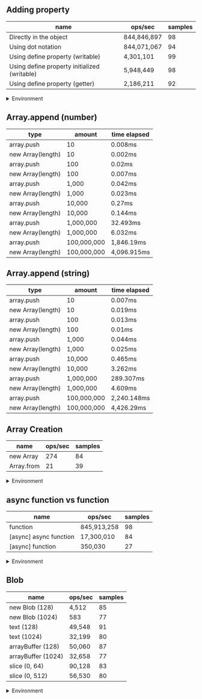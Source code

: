 ## Adding property

|name|ops/sec|samples|
|-|-|-|
|Directly in the object|844,846,897|98|
|Using dot notation|844,071,067|94|
|Using define property (writable)|4,301,101|99|
|Using define property initialized (writable)|5,948,449|98|
|Using define property (getter)|2,186,211|92|


<details>
<summary>Environment</summary>

* __Machine:__ linux x64 | 4 vCPUs | 7.6GB Mem
* __Run:__ Mon Nov 06 2023 14:53:41 GMT+0000 (Coordinated Universal Time)
</details>

<!--
{"environment":{"platform":"linux","arch":"x64","cpus":4,"totalMemory":7.6085662841796875},"benchmarks":[{"name":"Directly in the object","opsSec":844846896.9336392,"samples":6},{"name":"Using dot notation","opsSec":844071066.6024603,"samples":5},{"name":"Using define property (writable)","opsSec":4301101.154174546,"samples":6},{"name":"Using define property initialized (writable)","opsSec":5948449.293722699,"samples":6},{"name":"Using define property (getter)","opsSec":2186211.328306995,"samples":4}]}-->

## Array.append (number)

|type|amount|time elapsed|
|-|-|-|
array.push|10|0.008ms
new Array(length)|10|0.002ms
array.push|100|0.02ms
new Array(length)|100|0.007ms
array.push|1,000|0.042ms
new Array(length)|1,000|0.023ms
array.push|10,000|0.27ms
new Array(length)|10,000|0.144ms
array.push|1,000,000|32.493ms
new Array(length)|1,000,000|6.032ms
array.push|100,000,000|1,846.19ms
new Array(length)|100,000,000|4,096.915ms
## Array.append (string)

|type|amount|time elapsed|
|-|-|-|
array.push|10|0.007ms
new Array(length)|10|0.019ms
array.push|100|0.013ms
new Array(length)|100|0.01ms
array.push|1,000|0.044ms
new Array(length)|1,000|0.025ms
array.push|10,000|0.465ms
new Array(length)|10,000|3.262ms
array.push|1,000,000|289.307ms
new Array(length)|1,000,000|4.609ms
array.push|100,000,000|2,240.148ms
new Array(length)|100,000,000|4,426.29ms

## Array Creation

|name|ops/sec|samples|
|-|-|-|
|new Array|274|84|
|Array.from|21|39|


<details>
<summary>Environment</summary>

* __Machine:__ linux x64 | 4 vCPUs | 7.6GB Mem
* __Run:__ Mon Nov 06 2023 15:08:14 GMT+0000 (Coordinated Universal Time)
</details>

<!--
{"environment":{"platform":"linux","arch":"x64","cpus":4,"totalMemory":7.6085662841796875},"benchmarks":[{"name":"new Array","opsSec":274.27712880967783,"samples":2},{"name":"Array.from","opsSec":21.287207080624395,"samples":2}]}-->

## async function vs function

|name|ops/sec|samples|
|-|-|-|
|function|845,913,258|98|
|[async] async function|17,300,010|84|
|[async] function|350,030|27|


<details>
<summary>Environment</summary>

* __Machine:__ linux x64 | 4 vCPUs | 7.6GB Mem
* __Run:__ Mon Nov 06 2023 15:16:11 GMT+0000 (Coordinated Universal Time)
</details>

<!--
{"environment":{"platform":"linux","arch":"x64","cpus":4,"totalMemory":7.6085662841796875},"benchmarks":[{"name":"function","opsSec":845913258.0648053,"samples":6},{"name":"[async] async function","opsSec":17300010.272144042,"samples":7},{"name":"[async] function","opsSec":350029.57607912517,"samples":3}]}-->

## Blob

|name|ops/sec|samples|
|-|-|-|
|new Blob (128)|4,512|85|
|new Blob (1024)|583|77|
|text (128)|49,548|91|
|text (1024)|32,199|80|
|arrayBuffer (128)|50,060|87|
|arrayBuffer (1024)|32,658|77|
|slice (0, 64)|90,128|83|
|slice (0, 512)|56,530|80|


<details>
<summary>Environment</summary>

* __Machine:__ linux x64 | 4 vCPUs | 7.6GB Mem
* __Run:__ Mon Nov 06 2023 15:27:16 GMT+0000 (Coordinated Universal Time)
</details>

<!--
{"environment":{"platform":"linux","arch":"x64","cpus":4,"totalMemory":7.6085662841796875},"benchmarks":[{"name":"new Blob (128)","opsSec":4512.0344327527655,"samples":4},{"name":"new Blob (1024)","opsSec":582.918346835998,"samples":2},{"name":"text (128)","opsSec":49547.88566164959,"samples":4},{"name":"text (1024)","opsSec":32198.96416329293,"samples":3},{"name":"arrayBuffer (128)","opsSec":50060.24164356149,"samples":3},{"name":"arrayBuffer (1024)","opsSec":32657.765502333714,"samples":4},{"name":"slice (0, 64)","opsSec":90127.60359269318,"samples":4},{"name":"slice (0, 512)","opsSec":56529.941679304735,"samples":3}]}-->
